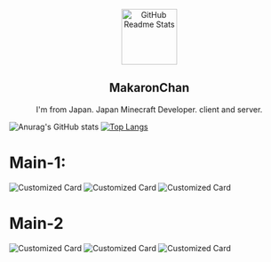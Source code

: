 <p align="center">
 <img width="100px" src="https://media.discordapp.net/attachments/969461028138147891/1002027520486551654/o1yAt9JwZiT4G6c1658972329_1658972336.png?width=413&height=413" align="center" alt="GitHub Readme Stats" />
 <h2 align="center">MakaronChan</h2>
 <p align="center">I'm from Japan. Japan Minecraft Developer. client and server.</p>
</p>

![Anurag's GitHub stats](https://github-readme-stats.vercel.app/api?username=MakaronChan&show_icons=true&theme=dracula&bg_color=30,e96443,904e95&title_color=fff&text_color=fff&hide_border=true)
[![Top Langs](https://github-readme-stats.vercel.app/api/top-langs/?username=MakaronChan&theme=dark&text_color=fff&bg_color=30,e96443,904e95&hide_border=true&layout=compact)](https://github.com/anuraghazra/github-readme-stats)

# Main-1:
![Customized Card](https://github-readme-stats.vercel.app/api/pin?username=MakaronChan&repo=ClearLag-Languages&title_color=fff&icon_color=f9f9f9&text_color=fff&bg_color=30,e96443,904e95&hide_border=true)
![Customized Card](https://github-readme-stats.vercel.app/api/pin?username=MakaronChan&repo=DeluxeHub-Japanese&title_color=fff&icon_color=f9f9f9&text_color=fff&bg_color=30,e96443,904e95&hide_border=true)
![Customized Card](https://github-readme-stats.vercel.app/api/pin?username=MakaronChan&repo=DiscordSRV-Japanese&title_color=fff&icon_color=f9f9f9&text_color=fff&bg_color=30,e96443,904e95&hide_border=true)

# Main-2
![Customized Card](https://github-readme-stats.vercel.app/api/pin?username=MakaronChan&repo=TempDeleter&title_color=fff&icon_color=f9f9f9&text_color=fff&bg_color=30,e96443,904e95&hide_border=true)
![Customized Card](https://github-readme-stats.vercel.app/api/pin?username=MakaronChan&repo=CLauncher&title_color=fff&icon_color=f9f9f9&text_color=fff&bg_color=30,e96443,904e95&hide_border=true)
![Customized Card](https://github-readme-stats.vercel.app/api/pin?username=MakaronChan&repo=MLauncher&title_color=fff&icon_color=f9f9f9&text_color=fff&bg_color=30,e96443,904e95&hide_border=true)

